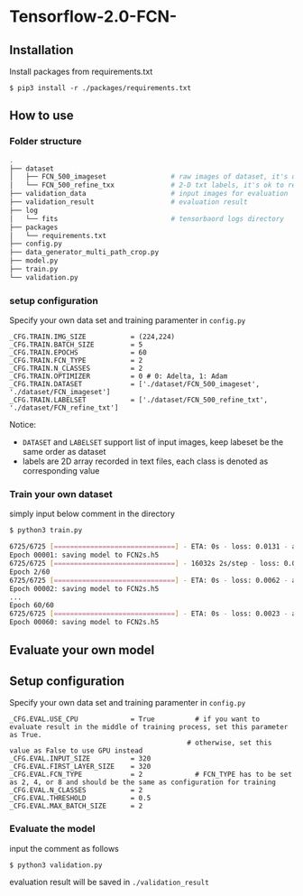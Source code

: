 # Tensorflow-2.0-FCN-
## Installation
Install packages from requirements.txt
```pip3
$ pip3 install -r ./packages/requirements.txt
```

## How to use
### Folder structure
```bash
.
├── dataset
│   ├── FCN_500_imageset                # raw images of dataset, it's ok to rename the folder name as you wish, remember to modify data path in config.py
│   └── FCN_500_refine_txx              # 2-D txt labels, it's ok to rename the folder name as you wish, remember to modify data path in config.py
├── validation_data                     # input images for evaluation
├── validation_result                   # evaluation result
├── log
│   └── fits                            # tensorbaord logs directory
├── packages
│   └── requirements.txt
├── config.py
├── data_generator_multi_path_crop.py
├── model.py
├── train.py
└── validation.py
```

### setup configuration
Specify your own data set and training paramenter in ```config.py```

```python3
_CFG.TRAIN.IMG_SIZE           = (224,224)
_CFG.TRAIN.BATCH_SIZE         = 5
_CFG.TRAIN.EPOCHS             = 60  
_CFG.TRAIN.FCN_TYPE           = 2    
_CFG.TRAIN.N_CLASSES          = 2 
_CFG.TRAIN.OPTIMIZER          = 0 # 0: Adelta, 1: Adam 
_CFG.TRAIN.DATASET            = ['./dataset/FCN_500_imageset', './dataset/FCN_imageset'] 
_CFG.TRAIN.LABELSET           = ['./dataset/FCN_500_refine_txt', './dataset/FCN_refine_txt'] 
```
Notice: 
  * ```DATASET``` and ```LABELSET``` support list of input images, keep labeset be the same order as dataset
  * labels are 2D array recorded in text files, each class is denoted as corresponding value

### Train your own dataset
simply input below comment in the directory
```bash
$ python3 train.py

6725/6725 [==============================] - ETA: 0s - loss: 0.0131 - accuracy: 0.9964     
Epoch 00001: saving model to FCN2s.h5
6725/6725 [==============================] - 16032s 2s/step - loss: 0.0131 - accuracy: 0.9964
Epoch 2/60
6725/6725 [==============================] - ETA: 0s - loss: 0.0062 - accuracy: 0.9980     
Epoch 00002: saving model to FCN2s.h5
...
Epoch 60/60
6725/6725 [==============================] - ETA: 0s - loss: 0.0023 - accuracy: 0.9992     
Epoch 00060: saving model to FCN2s.h5

```

## Evaluate your own model
## Setup configuration
Specify your own data set and training paramenter in ```config.py```
```python3
_CFG.EVAL.USE_CPU             = True          # if you want to evaluate result in the middle of training process, set this parameter as True.
                                            # otherwise, set this value as False to use GPU instead
_CFG.EVAL.INPUT_SIZE          = 320
_CFG.EVAL.FIRST_LAYER_SIZE    = 320
_CFG.EVAL.FCN_TYPE            = 2             # FCN_TYPE has to be set as 2, 4, or 8 and should be the same as configuration for training
_CFG.EVAL.N_CLASSES           = 2 
_CFG.EVAL.THRESHOLD           = 0.5
_CFG.EVAL.MAX_BATCH_SIZE      = 2
```
### Evaluate the model
input the comment as follows
```bash
$ python3 validation.py
```
evaluation result will be saved in ```./validation_result```
